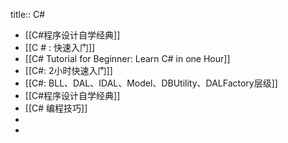 title:: C#

- [[C#程序设计自学经典]]
- [[C # : 快速入门]]
- [[C# Tutorial for Beginner: Learn C# in one Hour]]
- [[C#: 2小时快速入门]]
- [[C#: BLL、DAL、IDAL、Model、DBUtility、DALFactory层级]]
- [[C#程序设计自学经典]]
- [[C# 编程技巧]]
-
-